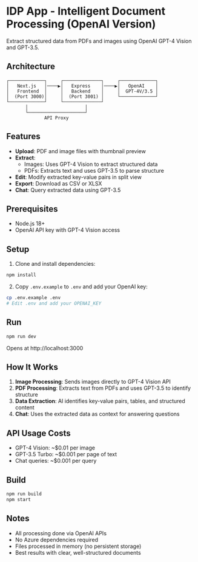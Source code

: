 # IDP App - Intelligent Document Processing (OpenAI Version)

Extract structured data from PDFs and images using OpenAI GPT-4 Vision and GPT-3.5.

## Architecture

```
┌─────────────┐     ┌──────────────┐     ┌─────────────┐
│   Next.js   │────▶│   Express    │────▶│   OpenAI    │
│   Frontend  │     │   Backend    │     │  GPT-4V/3.5 │
│  (Port 3000)│     │  (Port 3001) │     └─────────────┘
└─────────────┘     └──────────────┘
       │                     │
       └─────────────────────┘
              API Proxy
```

## Features

- **Upload**: PDF and image files with thumbnail preview
- **Extract**: 
  - Images: Uses GPT-4 Vision to extract structured data
  - PDFs: Extracts text and uses GPT-3.5 to parse structure
- **Edit**: Modify extracted key-value pairs in split view
- **Export**: Download as CSV or XLSX
- **Chat**: Query extracted data using GPT-3.5

## Prerequisites

- Node.js 18+
- OpenAI API key with GPT-4 Vision access

## Setup

1. Clone and install dependencies:
```bash
npm install
```

2. Copy `.env.example` to `.env` and add your OpenAI key:
```bash
cp .env.example .env
# Edit .env and add your OPENAI_KEY
```

## Run

```bash
npm run dev
```

Opens at http://localhost:3000

## How It Works

1. **Image Processing**: Sends images directly to GPT-4 Vision API
2. **PDF Processing**: Extracts text from PDFs and uses GPT-3.5 to identify structure
3. **Data Extraction**: AI identifies key-value pairs, tables, and structured content
4. **Chat**: Uses the extracted data as context for answering questions

## API Usage Costs

- GPT-4 Vision: ~$0.01 per image
- GPT-3.5 Turbo: ~$0.001 per page of text
- Chat queries: ~$0.001 per query

## Build

```bash
npm run build
npm start
```

## Notes

- All processing done via OpenAI APIs
- No Azure dependencies required
- Files processed in memory (no persistent storage)
- Best results with clear, well-structured documents

